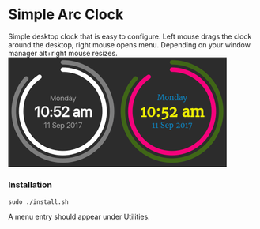 # Simple Arc Clock

Simple desktop clock that is easy to configure. Left mouse drags the clock around the desktop, right mouse opens menu. Depending on your window manager alt+right mouse resizes.  
![Screenshot](sac.png)
### Installation
```
sudo ./install.sh
```
A menu entry should appear under Utilities.
